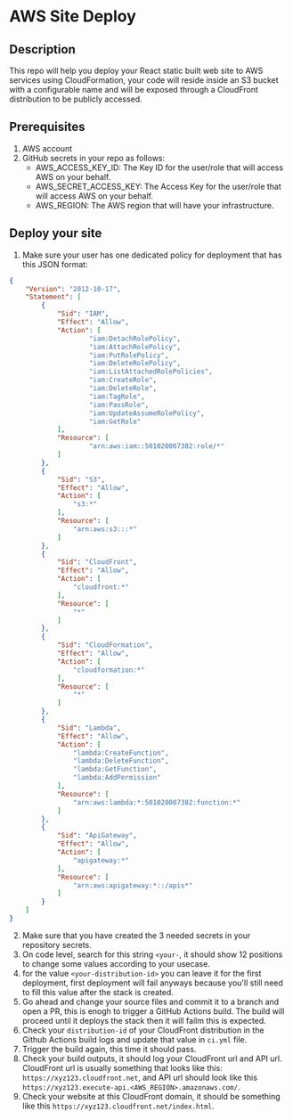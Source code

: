 # AWS Site Deploy

## Description

This repo will help you deploy your React static built web site to AWS services using CloudFormation, your code will reside inside an S3 bucket with a configurable name and will be exposed through a CloudFront distribution to be publicly accessed. 

## Prerequisites

1. AWS account
2. GitHub secrets in your repo as follows:
    - AWS_ACCESS_KEY_ID: The Key ID for the user/role that will access AWS on your behalf.
    - AWS_SECRET_ACCESS_KEY: The Access Key for the user/role that will access AWS on your behalf.
    - AWS_REGION: The AWS region that will have your infrastructure.

## Deploy your site

1. Make sure your user has one dedicated policy for deployment that has this JSON format:

```json
{
	"Version": "2012-10-17",
	"Statement": [
		{
			"Sid": "IAM",
			"Effect": "Allow",
			"Action": [
					"iam:DetachRolePolicy",
					"iam:AttachRolePolicy",
					"iam:PutRolePolicy",
					"iam:DeleteRolePolicy",
					"iam:ListAttachedRolePolicies",
					"iam:CreateRole",
					"iam:DeleteRole",
					"iam:TagRole",
					"iam:PassRole",
					"iam:UpdateAssumeRolePolicy",
					"iam:GetRole"
			],
			"Resource": [
					"arn:aws:iam::501020007382:role/*"
			]
		},
		{
			"Sid": "S3",
			"Effect": "Allow",
			"Action": [
				"s3:*"
			],
			"Resource": [
				"arn:aws:s3:::*"
			]
		},
		{
			"Sid": "CloudFront",
			"Effect": "Allow",
			"Action": [
				"cloudfront:*"
			],
			"Resource": [
				"*"
			]
		},
		{
			"Sid": "CloudFormation",
			"Effect": "Allow",
			"Action": [
				"cloudformation:*"
			],
			"Resource": [
				"*"
			]
		},
		{
			"Sid": "Lambda",
			"Effect": "Allow",
			"Action": [
				"lambda:CreateFunction",
				"lambda:DeleteFunction",
				"lambda:GetFunction",
				"lambda:AddPermission"
			],
			"Resource": [
				"arn:aws:lambda:*:501020007382:function:*"
			]
		},
		{
			"Sid": "ApiGateway",
			"Effect": "Allow",
			"Action": [
				"apigateway:*"
			],
			"Resource": [
				"arn:aws:apigateway:*::/apis*"
			]
		}
	]
}
```
2. Make sure that you have created the 3 needed secrets in your repository secrets.
3. On code level, search for this string `<your-`, it should show 12 positions to change some values according to your usecase.
4. for the value `<your-distribution-id>` you can leave it for the first deployment, first deployment will fail anyways because you'll still need to fill this value after the stack is created.
5. Go ahead and change your source files and commit it to a branch and open a PR, this is enogh to trigger a GitHub Actions build.
The build will proceed until it deploys the stack then it will failm this is expected.
6. Check your `distribution-id` of your CloudFront distribution in the Github Actions build logs and update that value in `ci.yml` file.
7. Trigger the build again, this time it should pass.
8. Check your build outputs, it should log your CloudFront url and API url. CloudFront url is usually something that looks like this: `https://xyz123.cloudfront.net`, and API url should look like this `https://xyz123.execute-api.<AWS_REGION>.amazonaws.com/`.
9. Check your website at this CloudFront domain, it should be something like this `https://xyz123.cloudfront.net/index.html`.